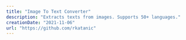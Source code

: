 ```yaml
---
title: "Image To Text Converter"
description: "Extracts texts from images. Supports 50+ languages."
creationDate: "2021-11-06"
url: "https://github.com/rkatanic"
---
```

